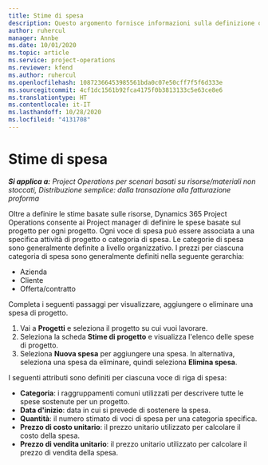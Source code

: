 ```yaml
---
title: Stime di spesa
description: Questo argomento fornisce informazioni sulla definizione o sulla stima delle spese basate sul progetto.
author: ruhercul
manager: Annbe
ms.date: 10/01/2020
ms.topic: article
ms.service: project-operations
ms.reviewer: kfend
ms.author: ruhercul
ms.openlocfilehash: 10872366453985561bda0c07e50cff7f5f6d333e
ms.sourcegitcommit: 4cf1dc1561b92fca4175f0b3813133c5e63ce8e6
ms.translationtype: HT
ms.contentlocale: it-IT
ms.lasthandoff: 10/28/2020
ms.locfileid: "4131708"
---
```

# <a name="expense-estimates"></a>Stime di spesa
_**Si applica a:** Project Operations per scenari basati su risorse/materiali non stoccati, Distribuzione semplice: dalla transazione alla fatturazione proforma_

Oltre a definire le stime basate sulle risorse, Dynamics 365 Project Operations consente ai Project manager di definire le spese basate sul progetto per ogni progetto. Ogni voce di spesa può essere associata a una specifica attività di progetto o categoria di spesa. Le categorie di spesa sono generalmente definite a livello organizzativo. I prezzi per ciascuna categoria di spesa sono generalmente definiti nella seguente gerarchia:

- Azienda
- Cliente
- Offerta/contratto

Completa i seguenti passaggi per visualizzare, aggiungere o eliminare una spesa di progetto.

1. Vai a **Progetti** e seleziona il progetto su cui vuoi lavorare.
2. Seleziona la scheda **Stime di progetto** e visualizza l'elenco delle spese di progetto.
3. Seleziona **Nuova spesa** per aggiungere una spesa. In alternativa, seleziona una spesa da eliminare, quindi seleziona **Elimina spesa**.

I seguenti attributi sono definiti per ciascuna voce di riga di spesa:

- **Categoria**: i raggruppamenti comuni utilizzati per descrivere tutte le spese sostenute per un progetto.
- **Data d'inizio**: data in cui si prevede di sostenere la spesa.
- **Quantità**: il numero stimato di voci di spesa per una categoria specifica.
- **Prezzo di costo unitario**: il prezzo unitario utilizzato per calcolare il costo della spesa.
- **Prezzo di vendita unitario**: il prezzo unitario utilizzato per calcolare il prezzo di vendita della spesa.

